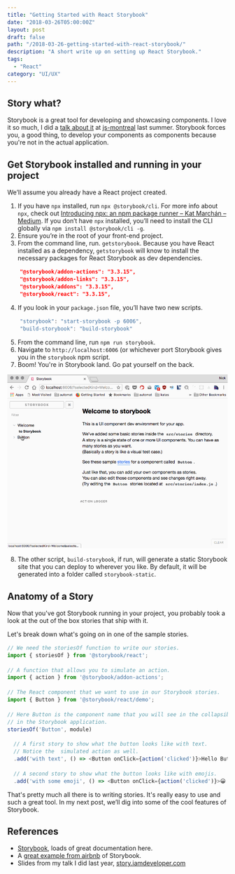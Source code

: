 ```yaml
---
title: "Getting Started with React Storybook"
date: "2018-03-26T05:00:00Z"
layout: post
draft: false
path: "/2018-03-26-getting-started-with-react-storybook/"
description: "A short write up on setting up React Storybook."
tags:
  - "React"
category: "UI/UX"
---
```


## Story what?

Storybook is a great tool for developing and showcasing components. I love it so much, I did a [talk about it](https://story.iamdeveloper.com) at [js-montreal](http://js-montreal.org) last summer. Storybook forces you, a good thing, to develop your components as components because you're not in the actual application.

## Get Storybook installed and running in your project

We’ll assume you already have a React project created.

1. If you have `npx` installed, run `npx @storybook/cli`. For more info about `npx`, check out [Introducing npx: an npm package runner – Kat Marchán – Medium](https://medium.com/@maybekatz/introducing-npx-an-npm-package-runner-55f7d4bd282b). If you don’t have `npx` installed, you’ll need to install the CLI globally via `npm install @storybook/cli -g`.
2. Ensure you’re in the root of your front-end project.
3. From the command line, run. `getstorybook`. Because you have React installed as a dependency, `getstorybook` will know to install the necessary packages for React Storybook as dev dependencies.

```json
    "@storybook/addon-actions": "3.3.15",
    "@storybook/addon-links": "3.3.15",
    "@storybook/addons": "3.3.15",
    "@storybook/react": "3.3.15",
```

4. If you look in your `package.json` file, you’ll have two new scripts.

```javascript
    "storybook": "start-storybook -p 6006",
    "build-storybook": "build-storybook"
```

5. From the command line, run `npm run storybook`.
6. Navigate to `http://localhost:6006` (or whichever port Storybook gives you in the `storybook` npm script.
7. Boom! You're in Storybook land. Go pat yourself on the back.

![Screenshot of Storybook in action](./assets/storybook.gif)

8.  The other script, `build-storybook`, if run, will generate a static Storybook site that you can deploy to wherever you like. By default, it will be generated into a folder called `storybook-static`.

##  Anatomy of a Story

Now that you've got Storybook running in your project, you probably took a look at the out of the box stories that ship with it.

Let's break down what's going on in one of the sample stories.

```javascript
// We need the storiesOf function to write our stories.
import { storiesOf } from '@storybook/react';

// A function that allows you to simulate an action.
import { action } from '@storybook/addon-actions';

// The React component that we want to use in our Storybook stories.
import { Button } from '@storybook/react/demo';

// Here Button is the component name that you will see in the collapsible component tree
// in the Storybook application.
storiesOf('Button', module)

  // A first story to show what the button looks like with text.
  // Notice the  simulated action as well.
  .add('with text', () => <Button onClick={action('clicked')}>Hello Button</Button>)

  // A second story to show what the button looks like with emojis.
  .add('with some emoji', () => <Button onClick={action('clicked')}>😀 😎 👍 💯</Button>);
```

That's pretty much all there is to writing stories.  It's really easy to use and such a great tool. In my next post, we’ll dig into some of the cool features of Storybook.

## References

* [Storybook](https://storybook.js.org), loads of great documentation here.
* A [great example from airbnb](http://airbnb.io/react-dates) of Storybook.
* Slides from my talk I did last year, [story.iamdeveloper.com](http://story.iamdeveloper.com)
